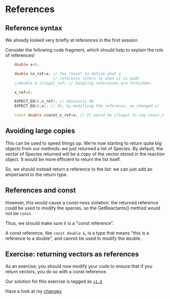 References
==========

Reference syntax
----------------

We already looked very briefly at references in the first session.

Consider the following code fragment, which should help to explain the role of references!

``` cpp
	double x=5;

	double &x_ref=x; // You *have* to define what a 
					 // reference refers to when it is made
	//double & illegal_ref; // Dangling references are forbidden.

	x_ref=6;

	EXPECT_EQ(6,x_ref); // obviously OK
	EXPECT_EQ(6,x); // Oh, by modifying the reference, we changed x!

	const double &const_x_ref=x; // It would be illegal to say const_x_ref=7
```

Avoiding large copies
---------------------

This can be used to speed things up. We're now starting to return quite big objects from our methods:
we just returned a list of Species. By default, the vector of Species returned will be a *copy* of the vector stored in the reaction object. It would be more efficient
to return the list itself. 

So, we should instead return a reference to the list: we can just add an ampersand to the return type.

References and const
--------------------

However, this would cause a const-ness violation: the returned reference could be used to modify the species, so the GetReactants() method would not be `const`.

Thus, we should make sure it is a "const reference". 

A const reference, like `const double &`, is a type that means "this is a reference to a double", and cannot be used to modify the double.

Exercise: returning vectors as references
-----------------------------------------

As an exercise, you should now modify your code to ensure that if you return vectors, you do so with a const reference.

Our solution for this exercise is tagged as [`v1.6`](https://github.com/UCL/rsd-cppcourse-example/tree/v1.6)

Have a look at my [changes](https://github.com/UCL/rsd-cppcourse-example/compare/v1.5...v1.6)
